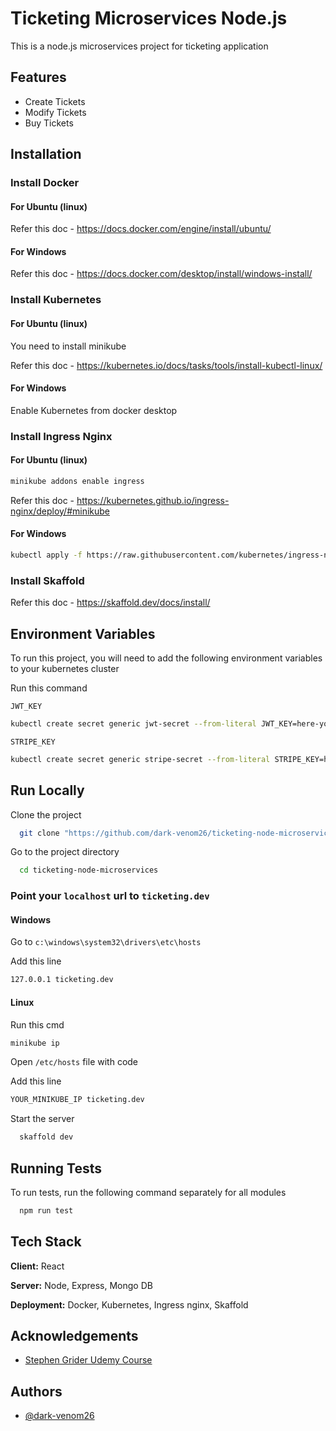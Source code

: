 
# Ticketing Microservices Node.js

This is a node.js microservices project for ticketing application

## Features

- Create Tickets
- Modify Tickets
- Buy Tickets


## Installation



### Install Docker


#### For Ubuntu (linux)

Refer this doc - https://docs.docker.com/engine/install/ubuntu/

#### For Windows

Refer this doc - https://docs.docker.com/desktop/install/windows-install/

### Install Kubernetes


#### For Ubuntu (linux)
You need to install minikube

Refer this doc - https://kubernetes.io/docs/tasks/tools/install-kubectl-linux/

#### For Windows

Enable Kubernetes from docker desktop


### Install Ingress Nginx

#### For Ubuntu (linux)

```bash
minikube addons enable ingress
```

Refer this doc - https://kubernetes.github.io/ingress-nginx/deploy/#minikube

#### For Windows

```bash
kubectl apply -f https://raw.githubusercontent.com/kubernetes/ingress-nginx/controller-v1.11.1/deploy/static/provider/cloud/deploy.yaml
```

### Install Skaffold

Refer this doc - https://skaffold.dev/docs/install/

    
## Environment Variables

To run this project, you will need to add the following environment variables to your kubernetes cluster

Run this command

`JWT_KEY`

```bash
kubectl create secret generic jwt-secret --from-literal JWT_KEY=here-your-jwt-key
```

`STRIPE_KEY`

```bash
kubectl create secret generic stripe-secret --from-literal STRIPE_KEY=here-your-secret-key
```

## Run Locally

Clone the project

```bash
  git clone "https://github.com/dark-venom26/ticketing-node-microservices/"
```

Go to the project directory

```bash
  cd ticketing-node-microservices
```

### Point your `localhost` url to `ticketing.dev`

#### Windows
Go to `c:\windows\system32\drivers\etc\hosts`

Add this line
```bash
127.0.0.1 ticketing.dev
```

#### Linux
Run this cmd

```bash
minikube ip
```

Open `/etc/hosts` file with code

Add this line
```bash
YOUR_MINIKUBE_IP ticketing.dev
```

Start the server

```bash
  skaffold dev
```


## Running Tests

To run tests, run the following command separately for all modules

```bash
  npm run test
```


## Tech Stack

**Client:** React

**Server:** Node, Express, Mongo DB

**Deployment:** Docker, Kubernetes, Ingress nginx, Skaffold


## Acknowledgements

 - [Stephen Grider Udemy Course](https://www.udemy.com/course/microservices-with-node-js-and-react/)


## Authors

- [@dark-venom26](https://www.github.com/dark-venom26)


